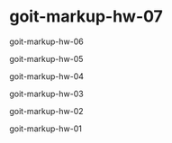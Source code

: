# goit-markup-hw-07

goit-markup-hw-06

goit-markup-hw-05

goit-markup-hw-04

goit-markup-hw-03

goit-markup-hw-02

goit-markup-hw-01
